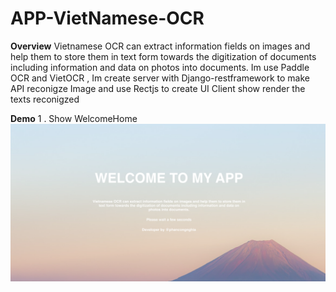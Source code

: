 # APP-VietNamese-OCR
**Overview**
Vietnamese OCR can extract information fields on images and help them to store them in text form towards the digitization of documents including information and data on photos into documents. Im use Paddle OCR and VietOCR , Im create server with Django-restframework to make API reconigze Image and use Rectjs to create UI Client show render the texts reconigzed

**Demo**
1 . Show WelcomeHome
![Javatpoint](frondend/ocr/public/1.png)


